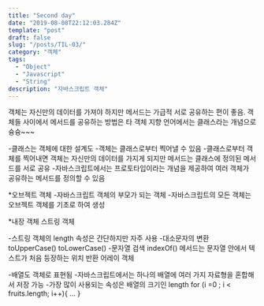 ```yaml
---
title: "Second day"
date: "2019-08-08T22:12:03.284Z"
template: "post"
draft: false
slug: "/posts/TIL-03/"
category: "객체"
tags:
  - "Object"
  - "Javascript"
  - "String"
description: "자바스크립트 객체"
---
```


객체는 자신만의 데이터를 가져야 하지만 메서드는 가급적 서로 공유하는 편이 좋음. 객체들 사이에서 메서드를 공유하는 방법은 타 객체 지향 언어에서는 클래스라는 개념으로 슝슝~~~


-클래스는 객체에 대한 설계도
-객체는 클래스로부터 찍어낼 수 있음
-클래스로부터 객체를 찍어내면 객체는 자신만의 데이터를 가지게 되지만 메서드는 클래스에 정의된 메서드를 서로 공유
-자바스크립트에서는 프로토타입이라는 개념을 제공하여 여러 객체가 공유하는 메서드를 정의할 수 있음

*오브젝트 객체
-자바스크립트 객체의 부모가 되는 객체
-자바스크립트의 모든 객체는 오브젝트 객체를 기초로 하여 생성

*내장 객체
스트링 객체

-스트링 객체의 length 속성은 간단하지만 자주 사용
-대소문자의 변환
toUpperCase()
toLowerCase()
-문자열 검색
indexOf() 메서드는 문자열 안에서 텍스트가 처음 등장하는 위치 반환
어레이 객체

-배열도 객체로 표현됨
-자바스크립트에서는 하나의 배열에 여러 가지 자료형을 혼합해서 저장 가능
-가장 많이 사용되는 속성은 배열의 크기인 length
for (i =0 ; i < fruits.length; i++){
...
}
